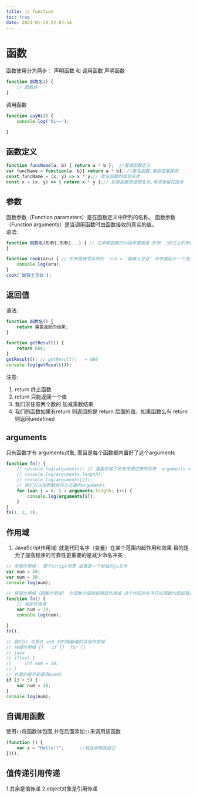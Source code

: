 ```yaml
---
title: js_function
toc: true
date: 2021-01-20 22:03:54
---
```


# 函数
函数使用分为两步： 声明函数 和 调用函数
声明函数
```js
function 函数名() {
    // 函数体
}
```
调用函数
```js
function sayHi() {
    console.log('hi~~');

}
```


## 函数定义
```js
function funcName(a, b) { return a * b };  //普通函数定义
var funcName = function(a, b){ return a * b}; //匿名函数,使用变量接收
const funcName = (x, y) => x * y;// 匿名函数的简写形式
const x = (x, y) => { return x * y };// 如果函数体逻辑复杂,考虑保留花括号
```


## 参数
函数参数（Function parameters）是在函数定义中所列的名称。
函数参数（Function arguments）是当调用函数时由函数接收的真实的值。\
语法:
```js
function 函数名(形参1,形参2...) { // 在声明函数的小括号里面是 形参 （形式上的参数）
}
```

```js
function cook(aru) { // 形参是接受实参的  aru = '酸辣土豆丝' 形参类似于一个变量
    console.log(aru);
}
cook('酸辣土豆丝');
```


## 返回值
语法:
```js
function 函数名() {
    return 需要返回的结果;
}
```

```js
function getResult() {
    return 666;
}
getResult(); // getResult()   = 666
console.log(getResult());
```

注意:
1. return 终止函数
2. return 只能返回一个值
3. 我们求任意两个数的 加减乘数结果
4. 我们的函数如果有return 则返回的是 return 后面的值，如果函数么有 return 则返回undefined


## arguments
只有函数才有 arguments对象, 而且是每个函数都内置好了这个arguments
```js
function fn() {
    // console.log(arguments); // 里面存储了所有传递过来的实参  arguments = [1,2,3]
    // console.log(arguments.length);
    // console.log(arguments[2]);
    // 我们可以按照数组的方式遍历arguments
    for (var i = 0; i < arguments.length; i++) {
        console.log(arguments[i]);
    }
}
fn(1, 2, 3);
```


## 作用域
1. JavaScript作用域: 就是代码名字（变量）在某个范围内起作用和效果 目的是为了提高程序的可靠性更重要的是减少命名冲突

```js
// 全局作用域： 整个script标签 或者是一个单独的js文件
var num = 10;
var num = 30;
console.log(num);

// 局部作用域（函数作用域） 在函数内部就是局部作用域 这个代码的名字只在函数内部起效果和作用
function fn() {
    // 局部作用域
    var num = 20;
    console.log(num);

}
fn();
```


```js
// 我们js 也是在 es6 的时候新增的块级作用域
// 块级作用域 {}   if {}  for {}
// java 
// if(xx) {
//     int num = 10;
// }
// 外面的是不能调用num的
if (3 < 5) {
    var num = 10;
}
console.log(num);
```

## 自调用函数
使用`()`将函数体包围,并在后面添加`()`来调用该函数
```js
(function () {
    var x = "Hello!!";      //我会调用我自己
})();
```

## 值传递引用传递
1.其余是值传递
2.object对象是引用传递